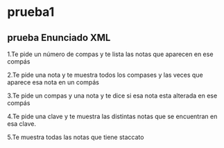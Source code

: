 # prueba1
prueba
Enunciado XML
-----------------------------------------------------------------
1.Te pide un número de compas y te lista las notas que aparecen en ese compás

2.Te pide una nota y te muestra todos los compases y las veces que aparece esa nota en un compás

3.Te pide un compas y una nota y te dice si esa nota esta alterada en ese compás

4.Te pide una clave y te muestra las distintas notas que se encuentran en esa clave.

5.Te muestra todas las notas que tiene staccato
